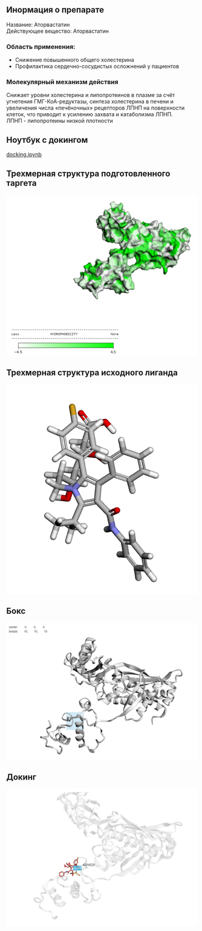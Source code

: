 ## Инормация о препарате
Название: Аторвастатин   
Действующее вещество: Аторвастатин  
### Область применения:
 - Снижение повышенного общего холестерина  
 - Профилактика сердечно-сосудистых осложнений у пациентов
### Молекулярный механизм действия  
Снижает уровни холестерина и липопротеинов в плазме за счёт угнетения ГМГ-КоА-редуктазы, синтеза холестерина в печени и увеличения числа «печёночных» рецепторов ЛПНП на поверхности клеток, что приводит к усилению захвата и катаболизма ЛПНП.  
ЛПНП - липопротеины низкой плотности

## Ноутбук с докингом
[docking.ipynb](docking.ipynb)
## Трехмерная структура подготовленного таргета
![img.png](img.png)
## Трехмерная структура исходного лиганда
![img_1.png](img_1.png)
## Бокс
![img_2.png](img_2.png)
## Докинг
![img_3.png](img_3.png)





